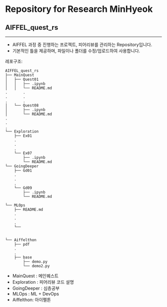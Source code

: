 # Repository for Research MinHyeok
## AIFFEL_quest_rs
---
- AIFFEL 과정 중 진행하는 프로젝트, 피어리뷰를 관리하는 Repository입니다.
- 기본적인 틀을 제공하며, 파일이나 폴더를 수정/업로드하여 사용합니다.

레포구조:

```
AIFFEL_quest_rs
├── MainQuest
│   ├── Quest01
│   │   ├── .ipynb
│   │   └── README.md
.		.
.		.
.		.
│   └── Quest08
│       ├── .ipynb
│       └── README.md
.
.
.
└── Exploration
    ├── Ex01
    .
    .
    .
    └── Ex07
        ├── .ipynb
        └── README.md
└── GoingDeeper
    ├── Gd01
    .
    .
    .
    └── Gd09
        ├── .ipynb
        └── README.md

└── MLOps
    ├── README.md
    .
    .
    .
    └──


└── Aiffelthon
    ├── pdf
    .
    .
    ├── base
        ├── demo.py
        └── demo2.py

```

* MainQuest : 메인퀘스트
* Exploration : 피어리뷰 코드 설명
* GoingDeeper : 심층공부
* MLOps : ML + DevOps
* Aiffelthon: 아이펠톤 

